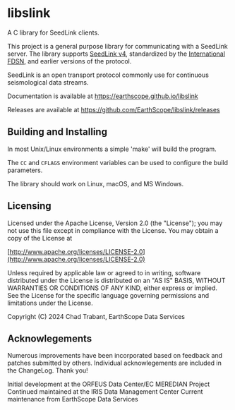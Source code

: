 # libslink

A C library for SeedLink clients.

This project is a general purpose library for communicating with a SeedLink
server.  The library supports [SeedLink v4](https://docs.fdsn.org/projects/seedlink/),
standardized by the [International FDSN](https://www.fdsn.org/), and earlier
versions of the protocol.

SeedLink is an open transport protocol commonly use for continuous
seismological data streams.

Documentation is available at https://earthscope.github.io/libslink

Releases are available at https://github.com/EarthScope/libslink/releases

## Building and Installing

In most Unix/Linux environments a simple 'make' will build the program.

The `CC` and `CFLAGS` environment variables can be used to configure
the build parameters.

The library should work on Linux, macOS, and MS Windows.

## Licensing

Licensed under the Apache License, Version 2.0 (the "License");
you may not use this file except in compliance with the License.
You may obtain a copy of the License at

[http://www.apache.org/licenses/LICENSE-2.0](http://www.apache.org/licenses/LICENSE-2.0)

Unless required by applicable law or agreed to in writing, software
distributed under the License is distributed on an "AS IS" BASIS,
WITHOUT WARRANTIES OR CONDITIONS OF ANY KIND, either express or implied.
See the License for the specific language governing permissions and
limitations under the License.

Copyright (C) 2024 Chad Trabant, EarthScope Data Services

## Acknowlegements

Numerous improvements have been incorporated based on feedback and
patches submitted by others.  Individual acknowlegements are included
in the ChangeLog.  Thank you!

Initial development at the ORFEUS Data Center/EC MEREDIAN Project
Continued maintained at the IRIS Data Management Center
Current maintenance from EarthScope Data Services
